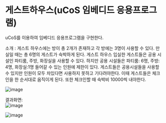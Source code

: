# 게스트하우스(uCoS 임베디드 응용프로그램)   

uCoS를 이용하여 임베디드 응용프로그램을 구현한다.  
  
소개 : 게스트 하우스에는 방이 총 2개가 존재하고 각 방에는 3명이 사용할 수 있다. 만실일 때는 총 6명의 게스트가 숙박하게 된다. 게스트 하우스 입실한 게스트들은 공용 시설인 파티룸, 주방, 화장실을 사용할 수 있다. 하지만 공용 시설들은 파티룸: 6명, 주방: 4명, 화장실:1명 들어갈 수 있는 인원에 제한이 있다. 게스트들은 공용시설들을 사용할 수 있지만 인원이 모두 차있다면 사용하지 못하고 기다려야한다. 이때 게스트들은 체크인을 한 순서대로 움직이게 된다. 또한 체크인할 때 숙박비 10000씩 내야한다.   

![image](https://user-images.githubusercontent.com/66414115/132812565-d3528663-8e88-4e7e-a962-0f1c6729f98d.png)  
  
결과화면:  
![image](https://user-images.githubusercontent.com/66414115/132812297-90afb4a3-39b1-4d53-87cf-4878cc9994ed.png)  
    
![image](https://user-images.githubusercontent.com/66414115/132812409-63af6e50-341b-4d10-ae75-7086856a0f81.png)
  

